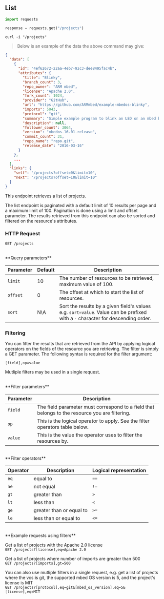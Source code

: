 ## List

```python
import requests

response = requests.get("/projects")
```

```shell
curl -i "/projects"
```

> Below is an example of the data the above command may give:

```json
{
  "data": [
    {
      "id": "4ef62672-22aa-4eb7-92c3-dee8495fac4b",
      "attributes": {
        "title": "Blinky",
        "branch_count": 3,
        "repo_owner": "ARM mbed",
        "license": "Apache 2.0",
        "fork_count": 1024,
        "provider": "GitHub",
        "url": "https://github.com/ARMmbed/example-mbedos-blinky",
        "imports": 5043,
        "protocol": "git",
        "summary": "Simple example program to blink an LED on an mbed board with mbed OS",
        "description": null,
        "follower_count": 3064,
        "version": "mbedos-16.01-release",
        "commit_count": 31,
        "repo_name": "repo.git",
        "release_date": "2016-03-16"
      }
    },
    ...
  ],
  "links": {
    "self": "/projects?offset=0&limit=10",
    "next": "/projects?offset=10&limit=10"
  }
}
```

This endpoint retrieves a list of projects.

The list endpoint is paginated with a default limit of 10 results per page and
a maximum limit of 100. Pagination is done using a limit and offset parameter.
The results retrieved from this endpoint can also be sorted and filtered on the
resource's attributes. 

### HTTP Request

`GET /projects`

<br />
**Query parameters**

Parameter | Default | Description
--------- | ------- | -----------
`limit`   | 10      | The number of resources to be retrieved, maximum value of 100. 
`offset`  | 0       | The offset at which to start the list of resources.
`sort`    | N\A     | Sort the results by a given field's values e.g. `sort=value`. Value can be prefixed with a `-` character for descending order.


### Filtering

You can filter the results that are retrieved from the API by applying logical
operators on the fields of the resource you are retrieving. The filter is simply
a GET parameter. The following syntax is required for the filter argument:

`[field],op=value`

Mutliple filters may be used in a single request.

<br />
**Filter parameters**

Parameter | Description
--------- | -----------
`field`   | The field parameter must correspond to a field that belongs to the resource you are filtering.
`op`      | This is the logical operator to apply. See the filter operators table below.
`value`   | This is the value the operator uses to filter the resources by.

<br />
**Filter operators**

Operator | Description              | Logical representation
-------- | ------------------------ | ----------------------
`eq`     | equal to                 | `==`
`ne`     | not equal                | `!=`
`gt`     | greater than             | `>`
`lt`     | less than                | `<`
`ge`     | greater than or equal to | `>=`
`le`     | less than or equal to    | `<=`

<br />
**Example requests using filters**

Get a list of projects with the Apache 2.0 license  
`GET /projects?[license],eq=Apache 2.0`

Get a list of projects where number of imports are greater than 500  
`GET /projects?[imports],gt=500`

You can also use mutliple filters in a single request, e.g. get a list of
projects where the vcs is git, the supported mbed OS version is 5, and the
project's license is MIT  
`GET /projects?[protocol],eq=git&[mbed_os_version],eq=5&[license],eq=MIT`
